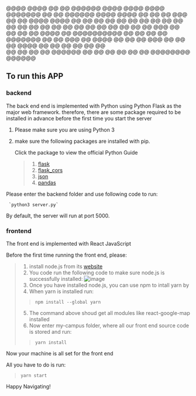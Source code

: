 @@@@      @@@@ @@      @@        @@@@@@        @@@@      @@@@      @@@@  @@@@@@@    @@        @@    @@@@@@
@@@@      @@@@  @@    @@       @@     @@@     @@  @@     @@@@      @@@@  @@     @@  @@        @@   @@    @@
@@ @@    @@ @@   @@  @@       @@             @@    @@    @@ @@    @@ @@  @@     @@  @@        @@    @@@
@@  @@  @@  @@    @@@@        @@            @@@@@@@@@@   @@  @@  @@  @@  @@@@@@@    @@        @@      @@@ 
@@   @@@@   @@     @@          @@     @@@  @@        @@  @@   @@@@   @@  @@          @@      @@    @@    @@  
@@    @@    @@     @@            @@@@@@   @@          @@ @@    @@    @@  @@           @@@@@@@@      @@@@@@

## To run this APP
### backend
The back end end is implemented with Python using Python Flask as the major web framework.
therefore, there are some package required to be installed in advance before the first time you start the server

1. Please make sure you are using Python 3
  
2. make sure the following packages are installed with pip.
   
   Click the package to view the official Python Guide
   
   > 1) [flask](https://pypi.org/project/Flask/)
   > 2) [flask_cors](https://pypi.org/project/Flask-Cors/)
   > 3) [json](https://pypi.org/project/jsons/)
   > 4) [pandas](https://pandas.pydata.org/docs/getting_started/install.html)

Please enter the backend folder and use following code to run:

     `python3 server.py`

By default, the server will run at port 5000.
### frontend
The front end is implemented with React JavaScript

Before the first time running the front end, please:

>   1) install node.js from its [website](https://nodejs.org/en/)
>   2) You code run the following code to make sure node.js is successfully installed:
>      ![image](https://github.com/user-attachments/assets/72b2e3eb-3caa-4ded-afb5-e1310f502a67)
>   3) Once you have installed node.js, you can use npm to intall yarn by
>   4) When yarn is installed run:
>>     npm install --global yarn
>   5) The command above shoud get all modules like react-google-map installed
>   6) Now enter my-campus folder, where all our front end source code is stored and run:
>>     yarn install

Now your machine is all set for the front end

All you have to do is run:

>     yarn start

Happy Navigating!
